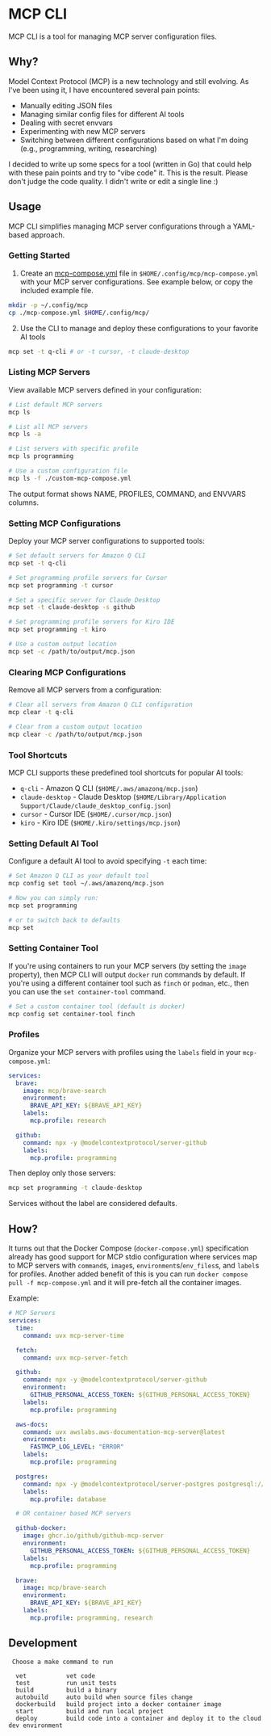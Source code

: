 # MCP CLI

MCP CLI is a tool for managing MCP server configuration files.

## Why?

Model Context Protocol (MCP) is a new technology and still evolving. As I've been using it, I have encountered several pain points:

- Manually editing JSON files
- Managing similar config files for different AI tools
- Dealing with secret envvars
- Experimenting with new MCP servers
- Switching between different configurations based on what I'm doing (e.g., programming, writing, researching)

I decided to write up some specs for a tool (written in Go) that could help with these pain points and try to "vibe code" it. This is the result. Please don't judge the code quality. I didn't write or edit a single line :)

## Usage

MCP CLI simplifies managing MCP server configurations through a YAML-based approach.

### Getting Started

1. Create an [mcp-compose.yml](./mcp-compose.yml) file in `$HOME/.config/mcp/mcp-compose.yml` with your MCP server configurations. See example below, or copy the included example file.

```sh
mkdir -p ~/.config/mcp
cp ./mcp-compose.yml $HOME/.config/mcp/
```

2. Use the CLI to manage and deploy these configurations to your favorite AI tools

```sh
mcp set -t q-cli # or -t cursor, -t claude-desktop
```

### Listing MCP Servers

View available MCP servers defined in your configuration:

```sh
# List default MCP servers
mcp ls

# List all MCP servers
mcp ls -a

# List servers with specific profile
mcp ls programming

# Use a custom configuration file
mcp ls -f ./custom-mcp-compose.yml
```

The output format shows NAME, PROFILES, COMMAND, and ENVVARS columns.

### Setting MCP Configurations

Deploy your MCP server configurations to supported tools:

```sh
# Set default servers for Amazon Q CLI
mcp set -t q-cli

# Set programming profile servers for Cursor
mcp set programming -t cursor

# Set a specific server for Claude Desktop
mcp set -t claude-desktop -s github

# Set programming profile servers for Kiro IDE
mcp set programming -t kiro

# Use a custom output location
mcp set -c /path/to/output/mcp.json
```

### Clearing MCP Configurations

Remove all MCP servers from a configuration:

```sh
# Clear all servers from Amazon Q CLI configuration
mcp clear -t q-cli

# Clear from a custom output location
mcp clear -c /path/to/output/mcp.json
```

### Tool Shortcuts

MCP CLI supports these predefined tool shortcuts for popular AI tools:

- `q-cli` - Amazon Q CLI (`$HOME/.aws/amazonq/mcp.json`)
- `claude-desktop` - Claude Desktop (`$HOME/Library/Application Support/Claude/claude_desktop_config.json`)
- `cursor` - Cursor IDE (`$HOME/.cursor/mcp.json`)
- `kiro` - Kiro IDE (`$HOME/.kiro/settings/mcp.json`)

### Setting Default AI Tool

Configure a default AI tool to avoid specifying `-t` each time:

```sh
# Set Amazon Q CLI as your default tool
mcp config set tool ~/.aws/amazonq/mcp.json

# Now you can simply run:
mcp set programming

# or to switch back to defaults
mcp set
```

### Setting Container Tool

If you're using containers to run your MCP servers (by setting the `image` property), then MCP CLI will output `docker` run commands by default. If you're using a different container tool such as `finch` or `podman`, etc., then you can use the `set container-tool` command.

```sh
# Set a custom container tool (default is docker)
mcp config set container-tool finch
```

### Profiles

Organize your MCP servers with profiles using the `labels` field in your `mcp-compose.yml`:

```yaml
services:
  brave:
    image: mcp/brave-search
    environment:
      BRAVE_API_KEY: ${BRAVE_API_KEY}
    labels:
      mcp.profile: research

  github:
    command: npx -y @modelcontextprotocol/server-github
    labels:
      mcp.profile: programming
```

Then deploy only those servers:

```sh
mcp set programming -t claude-desktop
```

Services without the label are considered defaults.

## How?

It turns out that the Docker Compose (`docker-compose.yml`) specification already has good support for MCP stdio configuration where services map to MCP servers with `command`s, `image`s, `environment`s/`env_files`s, and `label`s for profiles. Another added benefit of this is you can run `docker compose pull -f mcp-compose.yml` and it will pre-fetch all the container images.

Example:

```yaml
# MCP Servers
services:
  time:
    command: uvx mcp-server-time

  fetch:
    command: uvx mcp-server-fetch

  github:
    command: npx -y @modelcontextprotocol/server-github
    environment:
      GITHUB_PERSONAL_ACCESS_TOKEN: ${GITHUB_PERSONAL_ACCESS_TOKEN}
    labels:
      mcp.profile: programming

  aws-docs:
    command: uvx awslabs.aws-documentation-mcp-server@latest
    environment:
      FASTMCP_LOG_LEVEL: "ERROR"
    labels:
      mcp.profile: programming

  postgres:
    command: npx -y @modelcontextprotocol/server-postgres postgresql://localhost/mydb
    labels:
      mcp.profile: database

  # OR container based MCP servers

  github-docker:
    image: ghcr.io/github/github-mcp-server
    environment:
      GITHUB_PERSONAL_ACCESS_TOKEN: ${GITHUB_PERSONAL_ACCESS_TOKEN}
    labels:
      mcp.profile: programming

  brave:
    image: mcp/brave-search
    environment:
      BRAVE_API_KEY: ${BRAVE_API_KEY}
    labels:
      mcp.profile: programming, research
```

## Development

```
 Choose a make command to run

  vet           vet code
  test          run unit tests
  build         build a binary
  autobuild     auto build when source files change
  dockerbuild   build project into a docker container image
  start         build and run local project
  deploy        build code into a container and deploy it to the cloud dev environment
```
